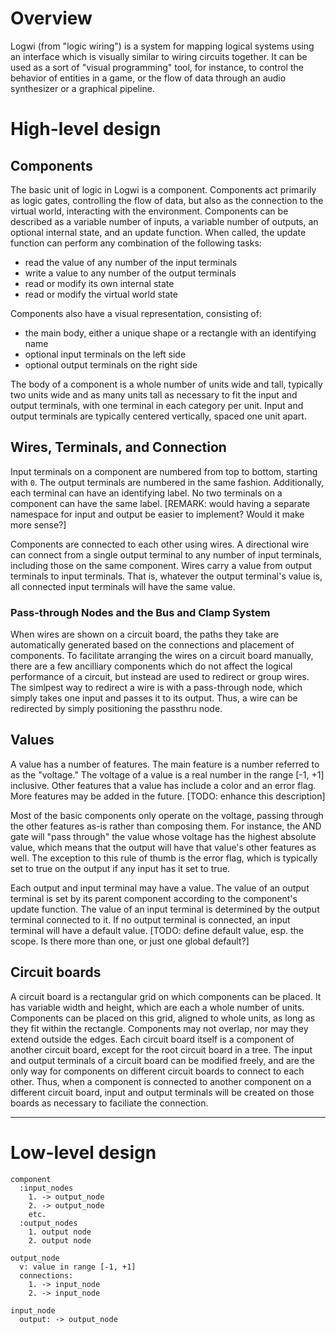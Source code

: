 # Overview
Logwi (from "logic wiring") is a system for mapping logical systems using an interface which is visually similar to wiring circuits together. It can be used as a sort of "visual programming" tool, for instance, to control the behavior of entities in a game, or the flow of data through an audio synthesizer or a graphical pipeline.

# High-level design
## Components

The basic unit of logic in Logwi is a component. Components act primarily as logic gates, controlling the flow of data, but also as the connection to the virtual world, interacting with the environment. Components can be described as a variable number of inputs, a variable number of outputs, an optional internal state, and an update function. When called, the update function can perform any combination of the following tasks:
  * read the value of any number of the input terminals
  * write a value to any number of the output terminals
  * read or modify its own internal state
  * read or modify the virtual world state

Components also have a visual representation, consisting of:
  * the main body, either a unique shape or a rectangle with an identifying name
  * optional input terminals on the left side
  * optional output terminals on the right side

The body of a component is a whole number of units wide and tall, typically two units wide and as many units tall as necessary to fit the input and output terminals, with one terminal in each category per unit. Input and output terminals are typically centered vertically, spaced one unit apart.

## Wires, Terminals, and Connection

Input terminals on a component are numbered from top to bottom, starting with `0`. The output terminals are numbered in the same fashion. Additionally, each terminal can have an identifying label. No two terminals on a component can have the same label. [REMARK: would having a separate namespace for input and output be easier to implement? Would it make more sense?]

Components are connected to each other using wires. A directional wire can connect from a single output terminal to any number of input terminals, including those on the same component. Wires carry a value from output terminals to input terminals. That is, whatever the output terminal's value is, all connected input terminals will have the same value.

### Pass-through Nodes and the Bus and Clamp System

When wires are shown on a circuit board, the paths they take are automatically generated based on the connections and placement of components. To facilitate arranging the wires on a circuit board manually, there are a few ancilliary components which do not affect the logical performance of a circuit, but instead are used to redirect or group wires. The simlpest way to redirect a wire is with a pass-through node, which simply takes one input and passes it to its output. Thus, a wire can be redirected by simply positioning the passthru node.

## Values

A value has a number of features. The main feature is a number referred to as the "voltage." The voltage of a value is a real number in the range [-1, +1] inclusive. Other features that a value has include a color and an error flag. More features may be added in the future. [TODO: enhance this description]

Most of the basic components only operate on the voltage, passing through the other features as-is rather than composing them. For instance, the AND gate will "pass through" the value whose voltage has the highest absolute value, which means that the output will have that value's other features as well. The exception to this rule of thumb is the error flag, which is typically set to true on the output if any input has it set to true.

Each output and input terminal may have a value. The value of an output terminal is set by its parent component according to the component's update function. The value of an input terminal is determined by the output terminal connected to it. If no output terminal is connected, an input terminal will have a default value. [TODO: define default value, esp. the scope. Is there more than one, or just one global default?]

## Circuit boards

A circuit board is a rectangular grid on which components can be placed. It has variable width and height, which are each a whole number of units. Components can be placed on this grid, aligned to whole units, as long as they fit within the rectangle. Components may not overlap, nor may they extend outside the edges. Each circuit board itself is a component of another circuit board, except for the root circuit board in a tree. The input and output terminals of a circuit board can be modified freely, and are the only way for components on different circuit boards to connect to each other. Thus, when a component is connected to another component on a different circuit board, input and output terminals will be created on those boards as necessary to faciliate the connection.

---

# Low-level design
    component
      :input_nodes
        1. -> output_node
        2. -> output_node
        etc.
      :output_nodes
        1. output node
        2. output node
    
    output_node
      v: value in range [-1, +1]
      connections:
        1. -> input_node
        2. -> input_node
    
    input_node
      output: -> output_node

